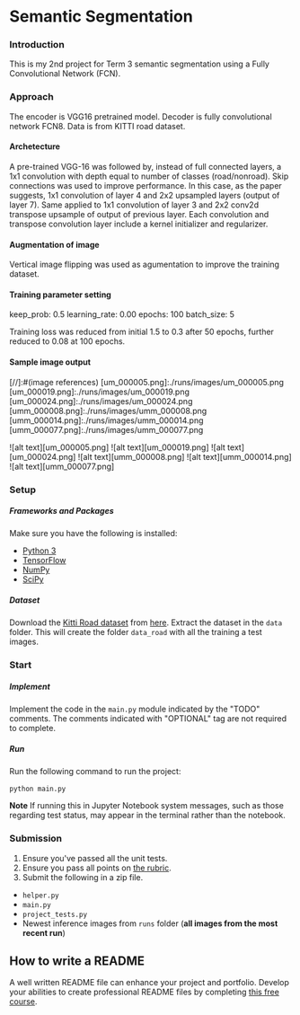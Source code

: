 # Semantic Segmentation
### Introduction
This is my 2nd project for Term 3 semantic segmentation using a Fully Convolutional Network (FCN).

### Approach
The encoder is VGG16 pretrained model. Decoder is fully convolutional network FCN8. Data is from KITTI road dataset. 

#### Archetecture
A pre-trained VGG-16 was followed by, instead of full connected layers, a 1x1 convolution with depth equal to number of classes (road/nonroad). Skip connections was used to improve performance. In this case, as the paper suggests, 1x1 convolution of layer 4 and 2x2 upsampled layers (output of layer 7). Same applied to 1x1 convolution of layer 3 and 2x2 conv2d transpose upsample of output of previous layer. Each convolution and transpose convolution layer include a kernel initializer and regularizer. 

#### Augmentation of image
Vertical image flipping was used as agumentation to improve the training dataset. 

#### Training parameter setting
keep_prob: 0.5
learning_rate: 0.00
epochs: 100
batch_size: 5

Training loss was reduced from initial 1.5 to 0.3 after 50 epochs, further reduced to 0.08 at 100 epochs. 

#### Sample image output
[//]:#(image references)
[um_000005.png]:./runs/images/um_000005.png
[um_000019.png]:./runs/images/um_000019.png
[um_000024.png]:./runs/images/um_000024.png
[umm_000008.png]:./runs/images/umm_000008.png
[umm_000014.png]:./runs/images/umm_000014.png
[umm_000077.png]:./runs/images/umm_000077.png

![alt text][um_000005.png]
![alt text][um_000019.png]
![alt text][um_000024.png]
![alt text][umm_000008.png]
![alt text][umm_000014.png]
![alt text][umm_000077.png]

### Setup
##### Frameworks and Packages
Make sure you have the following is installed:
 - [Python 3](https://www.python.org/)
 - [TensorFlow](https://www.tensorflow.org/)
 - [NumPy](http://www.numpy.org/)
 - [SciPy](https://www.scipy.org/)
##### Dataset
Download the [Kitti Road dataset](http://www.cvlibs.net/datasets/kitti/eval_road.php) from [here](http://www.cvlibs.net/download.php?file=data_road.zip).  Extract the dataset in the `data` folder.  This will create the folder `data_road` with all the training a test images.

### Start
##### Implement
Implement the code in the `main.py` module indicated by the "TODO" comments.
The comments indicated with "OPTIONAL" tag are not required to complete.
##### Run
Run the following command to run the project:
```
python main.py
```
**Note** If running this in Jupyter Notebook system messages, such as those regarding test status, may appear in the terminal rather than the notebook.

### Submission
1. Ensure you've passed all the unit tests.
2. Ensure you pass all points on [the rubric](https://review.udacity.com/#!/rubrics/989/view).
3. Submit the following in a zip file.
 - `helper.py`
 - `main.py`
 - `project_tests.py`
 - Newest inference images from `runs` folder  (**all images from the most recent run**)
 
 ## How to write a README
A well written README file can enhance your project and portfolio.  Develop your abilities to create professional README files by completing [this free course](https://www.udacity.com/course/writing-readmes--ud777).
